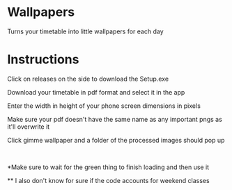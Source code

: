 # Wallpapers
Turns your timetable into little wallpapers for each day
<br>
# Instructions
<p>Click on releases on the side to download the Setup.exe</p>
<p>Download your timetable in pdf format and select it in the app</p>
<p>Enter the width in height of your phone screen dimensions in pixels</p>
<p>Make sure your pdf doesn't have the same name as any important pngs as it'll overwrite it</p>
<p>Click gimme wallpaper and a folder of the processed images should pop up</p>
<br>

<p>*Make sure to wait for the green thing to finish loading and then use it</p>
<p>** I also don't know for sure if the code accounts for weekend classes</p>
